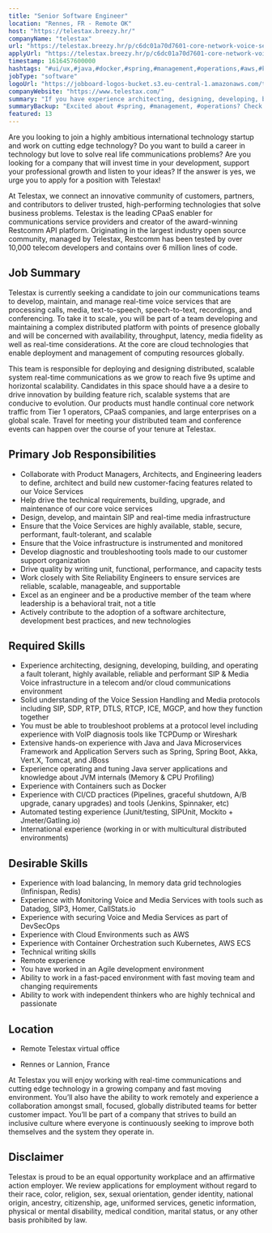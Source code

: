 ```yaml
---
title: "Senior Software Engineer"
location: "Rennes, FR - Remote OK"
host: "https://telestax.breezy.hr/"
companyName: "telestax"
url: "https://telestax.breezy.hr/p/c6dc01a70d7601-core-network-voice-senior-software-engineer-remote-position"
applyUrl: "https://telestax.breezy.hr/p/c6dc01a70d7601-core-network-voice-senior-software-engineer-remote-position/apply"
timestamp: 1616457600000
hashtags: "#ui/ux,#java,#docker,#spring,#management,#operations,#aws,#kubernetes,#redis,#scrum"
jobType: "software"
logoUrl: "https://jobboard-logos-bucket.s3.eu-central-1.amazonaws.com/telestax"
companyWebsite: "https://www.telestax.com/"
summary: "If you have experience architecting, designing, developing, building, and operating a fault tolerant, highly available, reliable and performant SIP & Media Voice infrastructure in a telecom and/or cloud communications environment, Telestax has a job opening for a Senior Software Engineer"
summaryBackup: "Excited about #spring, #management, #operations? Check out this job post!"
featured: 13
---
```


Are you looking to join a highly ambitious international technology startup and work on cutting edge technology? Do you want to build a career in technology but love to solve real life communications problems? Are you looking for a company that will invest time in your development, support your professional growth and listen to your ideas? If the answer is yes, we urge you to apply for a position with Telestax!

At Telestax, we connect an innovative community of customers, partners, and contributors to deliver trusted, high-performing technologies that solve business problems. Telestax is the leading CPaaS enabler for communications service providers and creator of the award-winning Restcomm API platform. Originating in the largest industry open source community, managed by Telestax, Restcomm has been tested by over 10,000 telecom developers and contains over 6 million lines of code.

## Job Summary

Telestax is currently seeking a candidate to join our communications teams to develop, maintain, and manage real-time voice services that are processing calls, media, text-to-speech, speech-to-text, recordings, and conferencing. To take it to scale, you will be part of a team developing and maintaining a complex distributed platform with points of presence globally and will be concerned with availability, throughput, latency, media fidelity as well as real-time considerations. At the core are cloud technologies that enable deployment and management of computing resources globally.

This team is responsible for deploying and designing distributed, scalable system real-time communications as we grow to reach five 9s uptime and horizontal scalability. Candidates in this space should have a a desire to drive innovation by building feature rich, scalable systems that are conducive to evolution. Our products must handle continual core network traffic from Tier 1 operators, CPaaS companies, and large enterprises on a global scale. Travel for meeting your distributed team and conference events can happen over the course of your tenure at Telestax.

## Primary Job Responsibilities

*   Collaborate with Product Managers, Architects, and Engineering leaders to define, architect and build new customer-facing features related to our Voice Services
*   Help drive the technical requirements, building, upgrade, and maintenance of our core voice services
*   Design, develop, and maintain SIP and real-time media infrastructure
*   Ensure that the Voice Services are highly available, stable, secure, performant, fault-tolerant, and scalable
*   Ensure that the Voice infrastructure is instrumented and monitored
*   Develop diagnostic and troubleshooting tools made to our customer support organization
*   Drive quality by writing unit, functional, performance, and capacity tests
*   Work closely with Site Reliability Engineers to ensure services are reliable, scalable, manageable, and supportable
*   Excel as an engineer and be a productive member of the team where leadership is a behavioral trait, not a title
*   Actively contribute to the adoption of a software architecture, development best practices, and new technologies

## Required Skills

*   Experience architecting, designing, developing, building, and operating a fault tolerant, highly available, reliable and performant SIP & Media Voice infrastructure in a telecom and/or cloud communications environment
*   Solid understanding of the Voice Session Handling and Media protocols including SIP, SDP, RTP, DTLS, RTCP, ICE, MGCP, and how they function together
*   You must be able to troubleshoot problems at a protocol level including experience with VoIP diagnosis tools like TCPDump or Wireshark
*   Extensive hands-on experience with Java and Java Microservices Framework and Application Servers such as Spring, Spring Boot, Akka, Vert.X, Tomcat, and JBoss
*   Experience operating and tuning Java server applications and knowledge about JVM internals (Memory & CPU Profiling)
*   Experience with Containers such as Docker
*   Experience with CI/CD practices (Pipelines, graceful shutdown, A/B upgrade, canary upgrades) and tools (Jenkins, Spinnaker, etc)
*   Automated testing experience (Junit/testing, SIPUnit, Mockito + Jmeter/Gatling.io)
*   International experience (working in or with multicultural distributed environments)

## Desirable Skills

*   Experience with load balancing, In memory data grid technologies (Infinispan, Redis)
*   Experience with Monitoring Voice and Media Services with tools such as Datadog, SIP3, Homer, CallStats.io
*   Experience with securing Voice and Media Services as part of DevSecOps
*   Experience with Cloud Environments such as AWS
*   Experience with Container Orchestration such Kubernetes, AWS ECS
*   Technical writing skills
*   Remote experience
*   You have worked in an Agile development environment
*   Ability to work in a fast-paced environment with fast moving team and changing requirements
*   Ability to work with independent thinkers who are highly technical and passionate

## Location

*   Remote Telestax virtual office

*   Rennes or Lannion, France

At Telestax you will enjoy working with real-time communications and cutting edge technology in a growing company and fast moving environment. You’ll also have the ability to work remotely and experience a collaboration amongst small, focused, globally distributed teams for better customer impact. You’ll be part of a company that strives to build an inclusive culture where everyone is continuously seeking to improve both themselves and the system they operate in.

## Disclaimer

Telestax is proud to be an equal opportunity workplace and an affirmative action employer. We review applications for employment without regard to their race, color, religion, sex, sexual orientation, gender identity, national origin, ancestry, citizenship, age, uniformed services, genetic information, physical or mental disability, medical condition, marital status, or any other basis prohibited by law.
